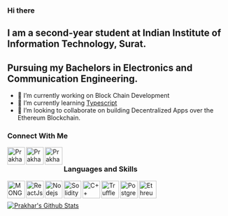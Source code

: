 ### Hi there 

## I am a second-year student at Indian Institute of Information Technology, Surat.
## Pursuing my Bachelors in Electronics and Communication Engineering.

- 🔭 I’m currently working on Block Chain Development
- 🌱 I’m currently learning [Typescript](https://www.typescriptlang.org/)
- 👯 I’m looking to collaborate on building Decentralized Apps over the Ethereum Blockchain.



### Connect With Me

 [<img align="left" alt="Prakhar Ojha | LinkedIn" width="40px" src="https://img.icons8.com/color/344/linkedin-circled--v2.png" />](https://www.linkedin.com/in/prakhar-ojha/)
 [<img align="left" alt="Prakhar Ojha | Stackoverflow" width="40px" src="https://img.icons8.com/color-glass/344/stackoverflow.png" />](https://stackoverflow.com/users/8704817/prakhar)
 [<img align="left" alt="Prakhar Ojha | LeetCode" width="40px" src="https://img.icons8.com/external-tal-revivo-shadow-tal-revivo/344/external-level-up-your-coding-skills-and-quickly-land-a-job-logo-shadow-tal-revivo.png" />](https://leetcode.com/prakhar427/)
 
 <br />
 
 ### Languages and Skills
 

 <img align="left" alt="MONGODB" width="40px" src="https://img.icons8.com/color/344/mongodb.png" />
 <img align="left" alt="ReactJs" width="40px" src="https://img.icons8.com/plasticine/344/react.png" />
 <img align="left" alt="Nodejs" width="40px" src="https://img.icons8.com/fluency/344/node-js.png" />
 <img align="left" alt="Solidity" width="40px" src="https://img.icons8.com/ios/344/solidity.png" />
 <img align="left" alt="C++" width="40px" src="https://img.icons8.com/color/344/c-plus-plus-logo.png" />
 <img align="left" alt="Truffle" width="40px" src="https://trufflesuite.com/assets/logo.png" />
 <img align="left" alt="PostgresSQL" width="40px" src="https://img.icons8.com/color/344/postgreesql.png" />
 <img align="left" alt="Ethreum" width="40px" src="https://img.icons8.com/color/344/ethereum.png" />
 

 
 <br />
 <br />
 
 [![Prakhar's Github Stats](https://github-readme-stats.vercel.app/api?username=prakhar728&show_icons=true&theme=tokyonight)](https://github.com/prakhar728/github-readme-stats)
 
 

